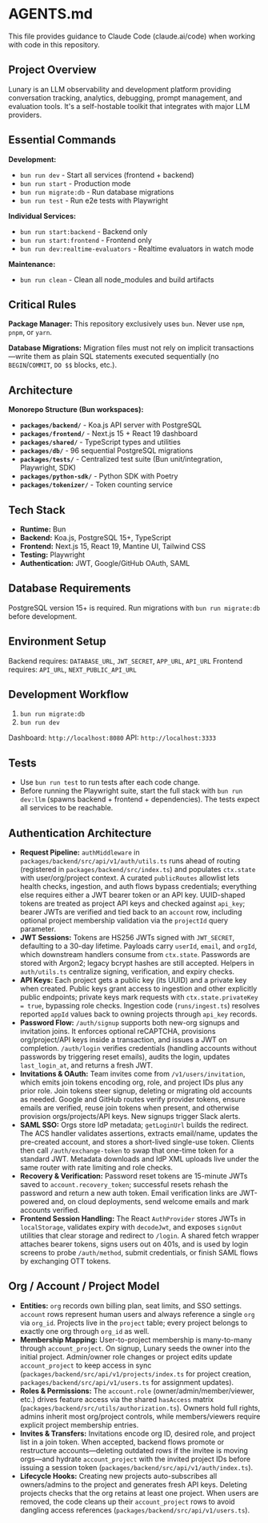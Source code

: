 
# AGENTS.md

This file provides guidance to Claude Code (claude.ai/code) when working with code in this repository.

## Project Overview

Lunary is an LLM observability and development platform providing conversation tracking, analytics, debugging, prompt management, and evaluation tools. It's a self-hostable toolkit that integrates with major LLM providers.

## Essential Commands

**Development:**
- `bun run dev` - Start all services (frontend + backend)
- `bun run start` - Production mode
- `bun run migrate:db` - Run database migrations
- `bun run test` - Run e2e tests with Playwright

**Individual Services:**
- `bun run start:backend` - Backend only
- `bun run start:frontend` - Frontend only  
- `bun run dev:realtime-evaluators` - Realtime evaluators in watch mode

**Maintenance:**
- `bun run clean` - Clean all node_modules and build artifacts

## Critical Rules

**Package Manager:** This repository exclusively uses `bun`. Never use `npm`, `pnpm`, or `yarn`.

**Database Migrations:** Migration files must not rely on implicit transactions—write them as plain SQL statements executed sequentially (no `BEGIN`/`COMMIT`, `DO $$` blocks, etc.).

## Architecture

**Monorepo Structure (Bun workspaces):**

- **`packages/backend/`** - Koa.js API server with PostgreSQL
- **`packages/frontend/`** - Next.js 15 + React 19 dashboard
- **`packages/shared/`** - TypeScript types and utilities
- **`packages/db/`** - 96 sequential PostgreSQL migrations
- **`packages/tests/`** - Centralized test suite (Bun unit/integration, Playwright, SDK)
- **`packages/python-sdk/`** - Python SDK with Poetry
- **`packages/tokenizer/`** - Token counting service

## Tech Stack

- **Runtime:** Bun
- **Backend:** Koa.js, PostgreSQL 15+, TypeScript
- **Frontend:** Next.js 15, React 19, Mantine UI, Tailwind CSS
- **Testing:** Playwright
- **Authentication:** JWT, Google/GitHub OAuth, SAML

## Database Requirements

PostgreSQL version 15+ is required. Run migrations with `bun run migrate:db` before development.

## Environment Setup

Backend requires: `DATABASE_URL`, `JWT_SECRET`, `APP_URL`, `API_URL`
Frontend requires: `API_URL`, `NEXT_PUBLIC_API_URL`

## Development Workflow

1. `bun run migrate:db`
2. `bun run dev`

Dashboard: `http://localhost:8080`
API: `http://localhost:3333`

## Tests
- Use `bun run test` to run tests after each code change.
- Before running the Playwright suite, start the full stack with `bun run dev:llm` (spawns backend + frontend + dependencies). The tests expect all services to be reachable.

## Authentication Architecture

- **Request Pipeline:** `authMiddleware` in `packages/backend/src/api/v1/auth/utils.ts` runs ahead of routing (registered in `packages/backend/src/index.ts`) and populates `ctx.state` with user/org/project context. A curated `publicRoutes` allowlist lets health checks, ingestion, and auth flows bypass credentials; everything else requires either a JWT bearer token or an API key. UUID-shaped tokens are treated as project API keys and checked against `api_key`; bearer JWTs are verified and tied back to an `account` row, including optional project membership validation via the `projectId` query parameter.
- **JWT Sessions:** Tokens are HS256 JWTs signed with `JWT_SECRET`, defaulting to a 30-day lifetime. Payloads carry `userId`, `email`, and `orgId`, which downstream handlers consume from `ctx.state`. Passwords are stored with Argon2; legacy bcrypt hashes are still accepted. Helpers in `auth/utils.ts` centralize signing, verification, and expiry checks.
- **API Keys:** Each project gets a public key (its UUID) and a private key when created. Public keys grant access to ingestion and other explicitly public endpoints; private keys mark requests with `ctx.state.privateKey = true`, bypassing role checks. Ingestion code (`runs/ingest.ts`) resolves reported `appId` values back to owning projects through `api_key` records.
- **Password Flow:** `/auth/signup` supports both new-org signups and invitation joins. It enforces optional reCAPTCHA, provisions org/project/API keys inside a transaction, and issues a JWT on completion. `/auth/login` verifies credentials (handling accounts without passwords by triggering reset emails), audits the login, updates `last_login_at`, and returns a fresh JWT.
- **Invitations & OAuth:** Team invites come from `/v1/users/invitation`, which emits join tokens encoding org, role, and project IDs plus any prior role. Join tokens steer signup, deleting or migrating old accounts as needed. Google and GitHub routes verify provider tokens, ensure emails are verified, reuse join tokens when present, and otherwise provision orgs/projects/API keys. New signups trigger Slack alerts.
- **SAML SSO:** Orgs store IdP metadata; `getLoginUrl` builds the redirect. The ACS handler validates assertions, extracts email/name, updates the pre-created account, and stores a short-lived single-use token. Clients then call `/auth/exchange-token` to swap that one-time token for a standard JWT. Metadata downloads and IdP XML uploads live under the same router with rate limiting and role checks.
- **Recovery & Verification:** Password reset tokens are 15-minute JWTs saved to `account.recovery_token`; successful resets rehash the password and return a new auth token. Email verification links are JWT-powered and, on cloud deployments, send welcome emails and mark accounts verified.
- **Frontend Session Handling:** The React `AuthProvider` stores JWTs in `localStorage`, validates expiry with `decodeJwt`, and exposes `signOut` utilities that clear storage and redirect to `/login`. A shared fetch wrapper attaches bearer tokens, signs users out on 401s, and is used by login screens to probe `/auth/method`, submit credentials, or finish SAML flows by exchanging OTT tokens.

## Org / Account / Project Model

- **Entities:** `org` records own billing plan, seat limits, and SSO settings. `account` rows represent human users and always reference a single `org` via `org_id`. Projects live in the `project` table; every project belongs to exactly one org through `org_id` as well.
- **Membership Mapping:** User-to-project membership is many-to-many through `account_project`. On signup, Lunary seeds the owner into the initial project. Admin/owner role changes or project edits update `account_project` to keep access in sync (`packages/backend/src/api/v1/projects/index.ts` for project creation, `packages/backend/src/api/v1/users.ts` for assignment updates).
- **Roles & Permissions:** The `account.role` (owner/admin/member/viewer, etc.) drives feature access via the shared `hasAccess` matrix (`packages/backend/src/utils/authorization.ts`). Owners hold full rights, admins inherit most org/project controls, while members/viewers require explicit project membership entries.
- **Invites & Transfers:** Invitations encode org ID, desired role, and project list in a join token. When accepted, backend flows promote or restructure accounts—deleting outdated rows if the invitee is moving orgs—and hydrate `account_project` with the invited project IDs before issuing a session token (`packages/backend/src/api/v1/auth/index.ts`).
- **Lifecycle Hooks:** Creating new projects auto-subscribes all owners/admins to the project and generates fresh API keys. Deleting projects checks that the org retains at least one project. When users are removed, the code cleans up their `account_project` rows to avoid dangling access references (`packages/backend/src/api/v1/users.ts`).
